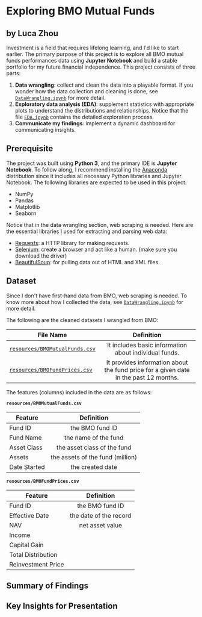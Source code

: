 # Exploring BMO Mutual Funds
## by Luca Zhou

Investment is a field that requires lifelong learning, and I'd like to start earlier. The primary purpose of this project is to explore all BMO mutual funds performances data using **Jupyter Notebook** and build a stable portfolio for my future financial independence. This project consists of three parts:

1. **Data wrangling**: collect and clean the data into a playable format. If you wonder how the data collection and cleaning is done, see [`DataWrangling.ipynb`](https://github.com/chefZau/Exploring-BMO-MFunds/blob/main/DataWrangling.ipynb) for more detail.
2. **Exploratory data analysis (EDA)**: supplement statistics with appropriate plots to understand the distributions and relationships. Notice that the file [`EDA.ipynb`](https://github.com/chefZau/Exploring-BMO-MFunds/blob/main/EDA.ipynb) contains the detailed exploration process.
3. **Communicate my findings**: implement a dynamic dashboard for communicating insights.

## Prerequisite

The project was built using **Python 3**, and the primary IDE is **Jupyter Notebook**. To follow along, I recommend installing the [Anaconda](https://docs.anaconda.com/anaconda/install/index.html) distribution since it includes all necessary Python libraries and Jupyter Notebook. The following libraries are expected to be used in this project:

* NumPy
* Pandas
* Matplotlib
* Seaborn

Notice that in the data wrangling section, web scraping is needed. Here are the essential libraries I used for extracting and parsing web data:

* [Requests](https://docs.python-requests.org/en/master/): a HTTP library for making requests.
* [Selenium](https://selenium-python.readthedocs.io): create a browser and act like a human. (make sure you download the driver)
* [BeautifulSoup](https://www.crummy.com/software/BeautifulSoup/bs4/doc/): for pulling data out of HTML and XML files.

## Dataset

Since I don't have first-hand data from BMO, web scraping is needed. To know more about how I collected the data, see [`DataWrangling.ipynb`](https://github.com/chefZau/Exploring-BMO-MFunds/blob/main/DataWrangling.ipynb) for more detail.

The following are the cleaned datasets I wrangled from BMO:

| File Name | Definition |
| ------------- |:-------------:|
|[`resources/BMOMutualFunds.csv`](https://github.com/chefZau/Exploring-BMO-MFunds/blob/main/resources/BMOMutualFunds.csv)|It includes basic information about individual funds.|
|[`resources/BMOFundPrices.csv`](https://github.com/chefZau/Exploring-BMO-MFunds/blob/main/resources/BMOFundPrices.csv)|It provides information about the fund price for a given date in the past 12 months.|

The features (columns) included in the data are as follows:

**`resources/BMOMutualFunds.csv`**

| Feature       | Definition    |
| ------------- |:-------------:|
| Fund ID | the BMO fund ID |
| Fund Name | the name of the fund |
| Asset Class | the asset class of the fund |
| Assets | the assets of the fund (million) |
| Date Started | the created date |

**`resources/BMOFundPrices.csv`**

| Feature       | Definition    |
| ------------- |:-------------:|
| Fund ID | the BMO fund ID |
| Effective Date | the date of the record |
| NAV | net asset value |
| Income ||
| Capital Gain ||
| Total Distribution ||
| Reinvestment Price ||


## Summary of Findings


## Key Insights for Presentation


